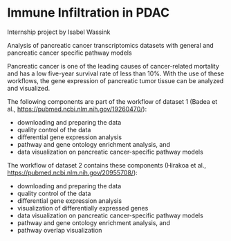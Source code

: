 # Immune Infiltration in PDAC
Internship project by Isabel Wassink

Analysis of pancreatic cancer transcriptomics datasets with general and pancreatic cancer specific pathway models

Pancreatic cancer is one of the leading causes of cancer-related mortality and has a low five-year survival rate of less than 10%. With the use of these workflows, the gene expression of pancreatic tumor tissue can be analyzed and visualized. 

The following components are part of the workflow of dataset 1 (Badea et al., https://pubmed.ncbi.nlm.nih.gov/19260470/): 
* downloading and preparing the data
* quality control of the data
* differential gene expression analysis
* pathway and gene ontology enrichment analysis, and 
* data visualization on pancreatic cancer-specific pathway models

The workflow of dataset 2 contains these components (Hirakoa et al., https://pubmed.ncbi.nlm.nih.gov/20955708/): 
* downloading and preparing the data
* quality control of the data
* differential gene expression analysis 
* visualization of differentially expressed genes
* data visualization on pancreatic cancer-specific pathway models 
* pathway and gene ontology enrichment analysis, and 
* pathway overlap visualization
